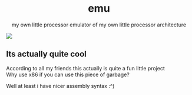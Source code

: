 <h1 align="center">emu</h1>
<p align="center">
my own little processor emulator of my own little processor architecture
</p>
<p align="center">

[![](https://img.shields.io/codecov/c/gh/thekatze/emu>?style=flat-square&token=26SPB0CIP3)](https://codecov.io/gh/thekatze/emu)

</p>

## Its actually quite cool

According to all my friends this actually is quite a fun little project  
Why use x86 if you can use this piece of garbage?

Well at least i have nicer assembly syntax :^)
